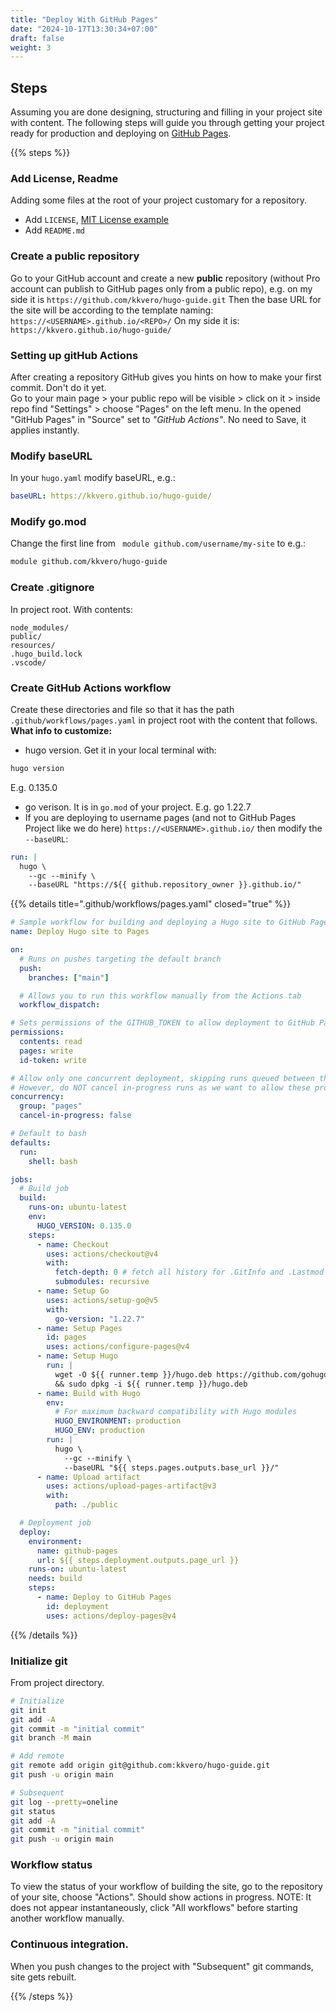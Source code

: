 ```yaml
---
title: "Deploy With GitHub Pages"
date: "2024-10-17T13:30:34+07:00"
draft: false
weight: 3
---
```


## Steps

Assuming you are done designing, structuring and filling in your project site with content. The following steps will guide you through getting your project ready for production and deploying on [GitHub Pages](https://pages.github.com/).

{{% steps %}}

### Add License, Readme

Adding some files at the root of your project customary for a repository.

- Add `LICENSE`, [MIT License example](https://github.com/imfing/hextra/blob/main/LICENSE)
- Add `README.md`

### Create a public repository

Go to your GitHub account and create a new **public** repository (without Pro account can publish to GitHub pages only from a public repo), e.g. on my side it is `https://github.com/kkvero/hugo-guide.git`
Then the base URL for the site will be according to the template naming:
`https://<USERNAME>.github.io/<REPO>/`
On my side it is:
`https://kkvero.github.io/hugo-guide/`

### Setting up gitHub Actions

After creating a repository GitHub gives you hints on how to make your first commit. Don't do it yet.
<br/>
Go to your main page >
your public repo will be visible >
click on it >
inside repo find "Settings" >
choose "Pages" on the left menu.
In the opened "GitHub Pages" in "Source" set to _"GitHub Actions"_.
No need to Save, it applies instantly.

### Modify baseURL

In your `hugo.yaml` modify baseURL, e.g.:

```yaml
baseURL: https://kkvero.github.io/hugo-guide/
```

### Modify go.mod

Change the first line from ` module github.com/username/my-site` to e.g.:

```mod
module github.com/kkvero/hugo-guide
```

### Create .gitignore

In project root. With contents:

```{filename=".gitignore"}
node_modules/
public/
resources/
.hugo_build.lock
.vscode/
```

### Create GitHub Actions workflow

Create these directories and file so that it has the path `.github/workflows/pages.yaml` in project root with the content that follows.
<br/>
**What info to customize:**

- hugo version. Get it in your local terminal with:

```bash
hugo version
```

E.g. 0.135.0

- go verison. It is in `go.mod` of your project.
  E.g. go 1.22.7
- If you are deploying to username pages (and not to GitHub Pages Project like we do here) `https://<USERNAME>.github.io/` then modify the `--baseURL`:

```yaml {filename=".github/workflows/pages.yaml"}
run: |
  hugo \
    --gc --minify \
    --baseURL "https://${{ github.repository_owner }}.github.io/"
```

{{% details title=".github/workflows/pages.yaml" closed="true" %}}

```yaml
# Sample workflow for building and deploying a Hugo site to GitHub Pages
name: Deploy Hugo site to Pages

on:
  # Runs on pushes targeting the default branch
  push:
    branches: ["main"]

  # Allows you to run this workflow manually from the Actions tab
  workflow_dispatch:

# Sets permissions of the GITHUB_TOKEN to allow deployment to GitHub Pages
permissions:
  contents: read
  pages: write
  id-token: write

# Allow only one concurrent deployment, skipping runs queued between the run in-progress and latest queued.
# However, do NOT cancel in-progress runs as we want to allow these production deployments to complete.
concurrency:
  group: "pages"
  cancel-in-progress: false

# Default to bash
defaults:
  run:
    shell: bash

jobs:
  # Build job
  build:
    runs-on: ubuntu-latest
    env:
      HUGO_VERSION: 0.135.0
    steps:
      - name: Checkout
        uses: actions/checkout@v4
        with:
          fetch-depth: 0 # fetch all history for .GitInfo and .Lastmod
          submodules: recursive
      - name: Setup Go
        uses: actions/setup-go@v5
        with:
          go-version: "1.22.7"
      - name: Setup Pages
        id: pages
        uses: actions/configure-pages@v4
      - name: Setup Hugo
        run: |
          wget -O ${{ runner.temp }}/hugo.deb https://github.com/gohugoio/hugo/releases/download/v${HUGO_VERSION}/hugo_extended_${HUGO_VERSION}_linux-amd64.deb \
          && sudo dpkg -i ${{ runner.temp }}/hugo.deb
      - name: Build with Hugo
        env:
          # For maximum backward compatibility with Hugo modules
          HUGO_ENVIRONMENT: production
          HUGO_ENV: production
        run: |
          hugo \
            --gc --minify \
            --baseURL "${{ steps.pages.outputs.base_url }}/"
      - name: Upload artifact
        uses: actions/upload-pages-artifact@v3
        with:
          path: ./public

  # Deployment job
  deploy:
    environment:
      name: github-pages
      url: ${{ steps.deployment.outputs.page_url }}
    runs-on: ubuntu-latest
    needs: build
    steps:
      - name: Deploy to GitHub Pages
        id: deployment
        uses: actions/deploy-pages@v4
```

{{% /details %}}

### Initialize git

From project directory.

```bash
# Initialize
git init
git add -A
git commit -m "initial commit"
git branch -M main

# Add remote
git remote add origin git@github.com:kkvero/hugo-guide.git
git push -u origin main

# Subsequent
git log --pretty=oneline
git status
git add -A
git commit -m "initial commit"
git push -u origin main

```

### Workflow status

To view the status of your workflow of building the site, go to the repository of your site, choose "Actions".
Should show actions in progress.
NOTE: It does not appear instantaneously, click "All workflows" before starting another workflow manually.

### Continuous integration.

When you push changes to the project with "Subsequent" git commands, site gets rebuilt.

{{% /steps %}}
